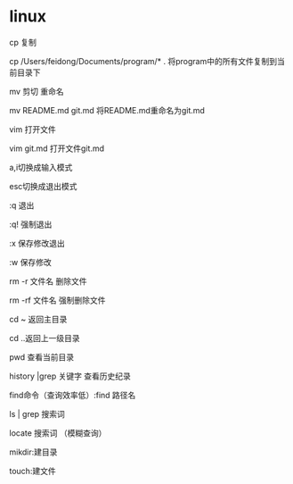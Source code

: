 # linux

cp 复制

cp /Users/feidong/Documents/program/*  .
将program中的所有文件复制到当前目录下

mv 剪切 重命名

mv README.md git.md
将README.md重命名为git.md

vim 打开文件

vim git.md
打开文件git.md

a,i切换成输入模式

esc切换成退出模式

:q 退出

:q! 强制退出

:x 保存修改退出

:w 保存修改      

rm -r 文件名  删除文件

rm -rf 文件名  强制删除文件

cd ~ 返回主目录

cd ..返回上一级目录

pwd 查看当前目录

history |grep 关键字 查看历史纪录

find命令（查询效率低）:find 路径名

ls | grep 搜索词

locate 搜索词  （模糊查询）

mikdir:建目录

touch:建文件
